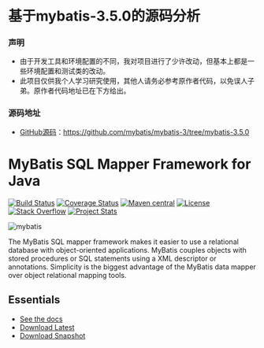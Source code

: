 基于mybatis-3.5.0的源码分析
=====================================
### **声明**
* 由于开发工具和环境配置的不同，我对项目进行了少许改动，但基本上都是一些环境配置和测试类的改动。
* 此项目仅供我个人学习研究使用，其他人请务必参考原作者代码，以免误人子弟。原作者代码地址已在下方给出。

### **源码地址**
* [GitHub源码](https://github.com/mybatis/mybatis-3/tree/mybatis-3.5.0)：https://github.com/mybatis/mybatis-3/tree/mybatis-3.5.0

MyBatis SQL Mapper Framework for Java
=====================================

[![Build Status](https://travis-ci.org/mybatis/mybatis-3.svg?branch=master)](https://travis-ci.org/mybatis/mybatis-3)
[![Coverage Status](https://coveralls.io/repos/mybatis/mybatis-3/badge.svg?branch=master&service=github)](https://coveralls.io/github/mybatis/mybatis-3?branch=master)
[![Maven central](https://maven-badges.herokuapp.com/maven-central/org.mybatis/mybatis/badge.svg)](https://maven-badges.herokuapp.com/maven-central/org.mybatis/mybatis)
[![License](http://img.shields.io/:license-apache-brightgreen.svg)](http://www.apache.org/licenses/LICENSE-2.0.html)
[![Stack Overflow](http://img.shields.io/:stack%20overflow-mybatis-brightgreen.svg)](http://stackoverflow.com/questions/tagged/mybatis)
[![Project Stats](https://www.openhub.net/p/mybatis/widgets/project_thin_badge.gif)](https://www.openhub.net/p/mybatis)

![mybatis](http://mybatis.github.io/images/mybatis-logo.png)

The MyBatis SQL mapper framework makes it easier to use a relational database with object-oriented applications.
MyBatis couples objects with stored procedures or SQL statements using a XML descriptor or annotations.
Simplicity is the biggest advantage of the MyBatis data mapper over object relational mapping tools.

Essentials
----------

* [See the docs](http://mybatis.github.io/mybatis-3)
* [Download Latest](https://github.com/mybatis/mybatis-3/releases)
* [Download Snapshot](https://oss.sonatype.org/content/repositories/snapshots/org/mybatis/mybatis/)




